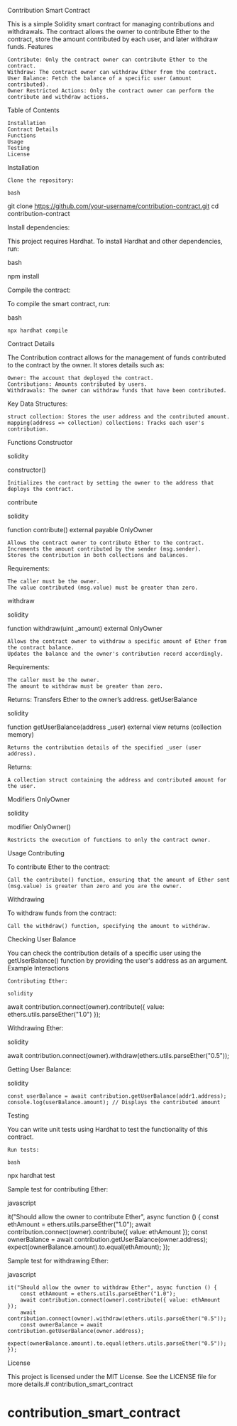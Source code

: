 Contribution Smart Contract

This is a simple Solidity smart contract for managing contributions and withdrawals. The contract allows the owner to contribute Ether to the contract, store the amount contributed by each user, and later withdraw funds.
Features

    Contribute: Only the contract owner can contribute Ether to the contract.
    Withdraw: The contract owner can withdraw Ether from the contract.
    User Balance: Fetch the balance of a specific user (amount contributed).
    Owner Restricted Actions: Only the contract owner can perform the contribute and withdraw actions.

Table of Contents

    Installation
    Contract Details
    Functions
    Usage
    Testing
    License

Installation

    Clone the repository:

    bash

git clone https://github.com/your-username/contribution-contract.git
cd contribution-contract

Install dependencies:

This project requires Hardhat. To install Hardhat and other dependencies, run:

bash

npm install

Compile the contract:

To compile the smart contract, run:

bash

    npx hardhat compile

Contract Details

The Contribution contract allows for the management of funds contributed to the contract by the owner. It stores details such as:

    Owner: The account that deployed the contract.
    Contributions: Amounts contributed by users.
    Withdrawals: The owner can withdraw funds that have been contributed.

Key Data Structures:

    struct collection: Stores the user address and the contributed amount.
    mapping(address => collection) collections: Tracks each user's contribution.

Functions
Constructor

solidity

constructor()

    Initializes the contract by setting the owner to the address that deploys the contract.

contribute

solidity

function contribute() external payable OnlyOwner

    Allows the contract owner to contribute Ether to the contract.
    Increments the amount contributed by the sender (msg.sender).
    Stores the contribution in both collections and balances.

Requirements:

    The caller must be the owner.
    The value contributed (msg.value) must be greater than zero.

withdraw

solidity

function withdraw(uint _amount) external OnlyOwner

    Allows the contract owner to withdraw a specific amount of Ether from the contract balance.
    Updates the balance and the owner's contribution record accordingly.

Requirements:

    The caller must be the owner.
    The amount to withdraw must be greater than zero.

Returns: Transfers Ether to the owner’s address.
getUserBalance

solidity

function getUserBalance(address _user) external view returns (collection memory)

    Returns the contribution details of the specified _user (user address).

Returns:

    A collection struct containing the address and contributed amount for the user.

Modifiers
OnlyOwner

solidity

modifier OnlyOwner()

    Restricts the execution of functions to only the contract owner.

Usage
Contributing

To contribute Ether to the contract:

    Call the contribute() function, ensuring that the amount of Ether sent (msg.value) is greater than zero and you are the owner.

Withdrawing

To withdraw funds from the contract:

    Call the withdraw() function, specifying the amount to withdraw.

Checking User Balance

You can check the contribution details of a specific user using the getUserBalance() function by providing the user's address as an argument.
Example Interactions

    Contributing Ether:

    solidity

await contribution.connect(owner).contribute({ value: ethers.utils.parseEther("1.0") });

Withdrawing Ether:

solidity

await contribution.connect(owner).withdraw(ethers.utils.parseEther("0.5"));

Getting User Balance:

solidity

    const userBalance = await contribution.getUserBalance(addr1.address);
    console.log(userBalance.amount); // Displays the contributed amount

Testing

You can write unit tests using Hardhat to test the functionality of this contract.

    Run tests:

    bash

npx hardhat test

Sample test for contributing Ether:

javascript

it("Should allow the owner to contribute Ether", async function () {
    const ethAmount = ethers.utils.parseEther("1.0");
    await contribution.connect(owner).contribute({ value: ethAmount });
    const ownerBalance = await contribution.getUserBalance(owner.address);
    expect(ownerBalance.amount).to.equal(ethAmount);
});

Sample test for withdrawing Ether:

javascript

    it("Should allow the owner to withdraw Ether", async function () {
        const ethAmount = ethers.utils.parseEther("1.0");
        await contribution.connect(owner).contribute({ value: ethAmount });
        await contribution.connect(owner).withdraw(ethers.utils.parseEther("0.5"));
        const ownerBalance = await contribution.getUserBalance(owner.address);
        expect(ownerBalance.amount).to.equal(ethers.utils.parseEther("0.5"));
    });

License

This project is licensed under the MIT License. See the LICENSE file for more details.# contribution_smart_contract
# contribution_smart_contract
